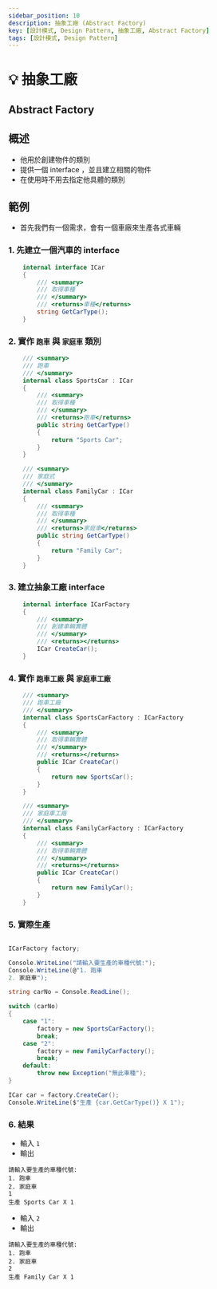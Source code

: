 ```yaml
---
sidebar_position: 10
description: 抽象工廠 (Abstract Factory) 
key: [設計模式, Design Pattern, 抽象工廠, Abstract Factory]
tags: [設計模式, Design Pattern]
---
```


# 💡 抽象工廠

## Abstract Factory

## 概述

- 他用於創建物件的類別
- 提供一個 interface ，並且建立相關的物件
- 在使用時不用去指定他具體的類別

## 範例

- 首先我們有一個需求，會有一個車廠來生產各式車輛

### 1. 先建立一個汽車的 interface

```csharp
    internal interface ICar
    {
        /// <summary>
        /// 取得車種
        /// </summary>
        /// <returns>車種</returns>
        string GetCarType();
    }
```

### 2. 實作 `跑車` 與 `家庭車` 類別

```csharp
    /// <summary>
    /// 跑車
    /// </summary>
    internal class SportsCar : ICar
    {
        /// <summary>
        /// 取得車種
        /// </summary>
        /// <returns>跑車</returns>
        public string GetCarType()
        {
            return "Sports Car";
        }
    }

    /// <summary>
    /// 家庭式
    /// </summary>
    internal class FamilyCar : ICar
    {
        /// <summary>
        /// 取得車種
        /// </summary>
        /// <returns>家庭車</returns>
        public string GetCarType()
        {
            return "Family Car";
        }
    }
```

### 3. 建立抽象工廠 interface

```csharp
    internal interface ICarFactory
    {
        /// <summary>
        /// 創建車輛實體
        /// </summary>
        /// <returns></returns>
        ICar CreateCar();
    }
```

### 4. 實作 `跑車工廠` 與 `家庭車工廠`

```csharp
    /// <summary>
    /// 跑車工廠
    /// </summary>
    internal class SportsCarFactory : ICarFactory
    {
        /// <summary>
        /// 取得車輛實體
        /// </summary>
        /// <returns></returns>
        public ICar CreateCar()
        {
            return new SportsCar();
        }
    }

    /// <summary>
    /// 家庭車工廠
    /// </summary>
    internal class FamilyCarFactory : ICarFactory
    {
        /// <summary>
        /// 取得車輛實體
        /// </summary>
        /// <returns></returns>
        public ICar CreateCar()
        {
            return new FamilyCar();
        }
    }
```

### 5. 實際生產

```csharp

ICarFactory factory;

Console.WriteLine("請輸入要生產的車種代號:");
Console.WriteLine(@"1. 跑車
2. 家庭車");

string carNo = Console.ReadLine();

switch (carNo)
{
    case "1":
        factory = new SportsCarFactory();
        break;
    case "2":
        factory = new FamilyCarFactory();
        break;
    default:
        throw new Exception("無此車種");
}

ICar car = factory.CreateCar();
Console.WriteLine($"生產 {car.GetCarType()} X 1");
```

### 6. 結果

- 輸入 `1`
- 輸出

```text
請輸入要生產的車種代號:
1. 跑車
2. 家庭車
1
生產 Sports Car X 1
```

- 輸入 `2`
- 輸出

```text
請輸入要生產的車種代號:
1. 跑車
2. 家庭車
2
生產 Family Car X 1
```
